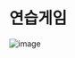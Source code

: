 # 연습게임
![image](https://user-images.githubusercontent.com/37067531/184283635-c687c9c6-0d76-407a-b924-4dbde3a88951.png)
